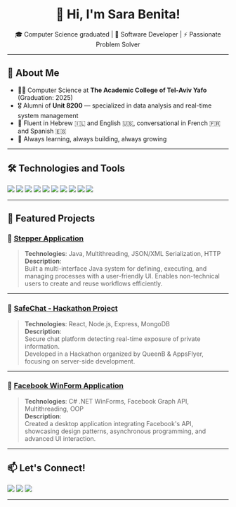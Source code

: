 
<h1 align="center">👋 Hi, I'm Sara Benita!</h1>

<p align="center">
🎓 Computer Science graduated | 🎯 Software Developer | ⚡ Passionate Problem Solver
</p>

---

## 🌟 About Me

- 👩‍💻 Computer Science  at **The Academic College of Tel-Aviv Yafo** (Graduation: 2025)
- 🎖️ Alumni of **Unit 8200** — specialized in data analysis and real-time system management
- 💬 Fluent in Hebrew 🇮🇱 and English 🇺🇸, conversational in French 🇫🇷 and Spanish 🇪🇸
- 🚀 Always learning, always building, always growing

---

## 🛠️ Technologies and Tools

<p>
<img src="https://img.shields.io/badge/Java-007396?style=for-the-badge&logo=java&logoColor=white" />
<img src="https://img.shields.io/badge/C%23-239120?style=for-the-badge&logo=c-sharp&logoColor=white" />
<img src="https://img.shields.io/badge/Python-3776AB?style=for-the-badge&logo=python&logoColor=white" />
<img src="https://img.shields.io/badge/React-61DAFB?style=for-the-badge&logo=react&logoColor=black" />
<img src="https://img.shields.io/badge/SpringBoot-6DB33F?style=for-the-badge&logo=springboot&logoColor=white" />
<img src="https://img.shields.io/badge/MongoDB-47A248?style=for-the-badge&logo=mongodb&logoColor=white" />
<img src="https://img.shields.io/badge/PostgreSQL-336791?style=for-the-badge&logo=postgresql&logoColor=white" />
<img src="https://img.shields.io/badge/Docker-2496ED?style=for-the-badge&logo=docker&logoColor=white" />
<img src="https://img.shields.io/badge/.NET-512BD4?style=for-the-badge&logo=dotnet&logoColor=white" />
<img src="https://img.shields.io/badge/Node.js-339933?style=for-the-badge&logo=nodedotjs&logoColor=white" />
</p>

---

## 🚀 Featured Projects

### 🔹 [Stepper Application](https://github.com/SaraBenita/Stepper)

> **Technologies**: Java, Multithreading, JSON/XML Serialization, HTTP  
> **Description**:  
> Built a multi-interface Java system for defining, executing, and managing processes with a user-friendly UI. Enables non-technical users to create and reuse workflows efficiently.

---

### 🔹 [SafeChat - Hackathon Project](https://github.com/SaraBenita/BeSafeHackathon2025)

> **Technologies**: React, Node.js, Express, MongoDB  
> **Description**:  
> Secure chat platform detecting real-time exposure of private information.  
> Developed in a Hackathon organized by QueenB & AppsFlyer, focusing on server-side development.

---

### 🔹 [Facebook WinForm Application](https://github.com/SaraBenita/FaceBook_WinForm_Application)

> **Technologies**: C# .NET WinForms, Facebook Graph API, Multithreading, OOP  
> **Description**:  
> Created a desktop application integrating Facebook's API, showcasing design patterns, asynchronous programming, and advanced UI interaction.

---

## 📫 Let's Connect!

<p>
<a href="https://www.linkedin.com/in/sarabenita/"><img src="https://img.shields.io/badge/LinkedIn-blue?style=for-the-badge&logo=linkedin"></a>
<a href="mailto:sara63101@gmail.com"><img src="https://img.shields.io/badge/Gmail-D14836?style=for-the-badge&logo=gmail&logoColor=white"></a>
<a href="https://github.com/SaraBenita"><img src="https://img.shields.io/badge/GitHub-000?style=for-the-badge&logo=github"></a>
</p>

---
